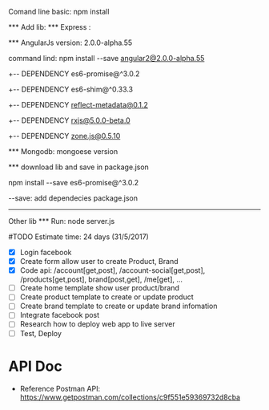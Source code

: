 Comand line basic: 
npm install

*** Add lib: 
*** Express : 

*** AngularJs version: 2.0.0-alpha.55

command lind: npm install --save angular2@2.0.0-alpha.55

+-- DEPENDENCY es6-promise@^3.0.2

+-- DEPENDENCY es6-shim@^0.33.3

+-- DEPENDENCY reflect-metadata@0.1.2

+-- DEPENDENCY rxjs@5.0.0-beta.0

+-- DEPENDENCY zone.js@0.5.10

*** Mongodb: mongoese version

*** download lib and save in package.json

npm install --save  es6-promise@^3.0.2

--save: add dependecies package.json 

************************************

Other lib
*** Run:
node server.js

#TODO
Estimate time: 24 days (31/5/2017)

- [x] Login facebook
- [x] Create form allow user to create Product, Brand
- [x] Code api: /account[get,post], /account-social[get,post], /products[get,post], brand[post,get], /me[get], ...
- [ ] Create home template show user product/brand
- [ ] Create product template to create or update product
- [ ] Create brand template to create or update brand infomation
- [ ] Integrate facebook post
- [ ] Research how to deploy web app to live server
- [ ] Test, Deploy

# API Doc

- Reference Postman API: https://www.getpostman.com/collections/c9f551e59369732d8cba
